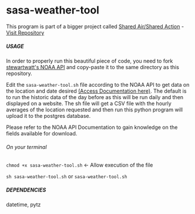 # sasa-weather-tool
This program is part of a bigger project called [Shared Air/Shared Action](https://www.engg.ksu.edu/chsr/SA2%20Air%20Monitoring%20Project) - [Visit Repository](https://github.com/Shared-Air-Shared-Action)

##### USAGE
In order to properly run this beautiful piece of code, you need to fork [stewartwatt's NOAA API](https://github.com/stewartwatts/noaahist) and copy-paste it to the same directory as this repository.

Edit the `sasa-weather-tool.sh` file according to the NOAA API to get data on the location and date desired [(Access Documentation here)](https://github.com/stewartwatts/noaahist/). The default is to run the historic data of the day before as this will be run daily and then displayed on a website. The sh file will get a CSV file with the hourly averages of the location requested and then run this python program will upload it to the postgres database.

Please refer to the NOAA API Documentation to gain knowledge on the fields available for download.

###### On your terminal
`chmod +x sasa-weather-tool.sh` <- Allow execution of the file

`sh sasa-weather-tool.sh` or `sasa-weather-tool.sh` 

##### DEPENDENCIES
datetime, pytz
